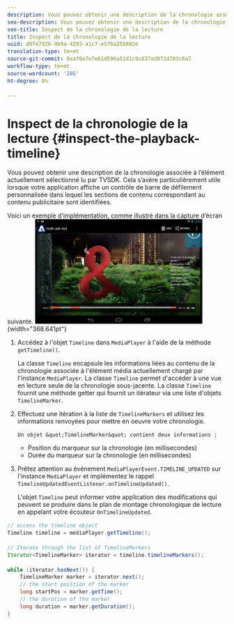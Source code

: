 ```yaml
---
description: Vous pouvez obtenir une description de la chronologie associée à l’élément actuellement sélectionné lu par TVSDK. Cela s’avère particulièrement utile lorsque votre application affiche un contrôle de barre de défilement personnalisée dans lequel les sections de contenu correspondant au contenu publicitaire sont identifiées.
seo-description: Vous pouvez obtenir une description de la chronologie associée à l’élément actuellement sélectionné lu par TVSDK. Cela s’avère particulièrement utile lorsque votre application affiche un contrôle de barre de défilement personnalisée dans lequel les sections de contenu correspondant au contenu publicitaire sont identifiées.
seo-title: Inspect de la chronologie de la lecture
title: Inspect de la chronologie de la lecture
uuid: d0fe7926-9b9a-4203-a1c7-e57ba25b882e
translation-type: tm+mt
source-git-commit: 0eaf0e7e7e61d596a51d1c9c837ad072d703c6a7
workflow-type: tm+mt
source-wordcount: '285'
ht-degree: 0%

---
```



# Inspect de la chronologie de la lecture {#inspect-the-playback-timeline}

Vous pouvez obtenir une description de la chronologie associée à l’élément actuellement sélectionné lu par TVSDK. Cela s’avère particulièrement utile lorsque votre application affiche un contrôle de barre de défilement personnalisée dans lequel les sections de contenu correspondant au contenu publicitaire sont identifiées.

Voici un exemple d’implémentation, comme illustré dans la capture d’écran suivante.  ![](assets/inspect-playback.jpg){width=&quot;368.641pt&quot;}

1. Accédez à l&#39;objet `Timeline` dans `MediaPlayer` à l&#39;aide de la méthode `getTimeline()`.

   La classe `Timeline` encapsule les informations liées au contenu de la chronologie associée à l&#39;élément média actuellement chargé par l&#39;instance `MediaPlayer`. La classe `Timeline` permet d&#39;accéder à une vue en lecture seule de la chronologie sous-jacente. La classe `Timeline` fournit une méthode getter qui fournit un itérateur via une liste d&#39;objets `TimelineMarker`.

1. Effectuez une itération à la liste de `TimelineMarkers` et utilisez les informations renvoyées pour mettre en oeuvre votre chronologie.

       Un objet &quot;TimelineMarker&quot; contient deux informations :
   
   * Position du marqueur sur la chronologie (en millisecondes)
   * Durée du marqueur sur la chronologie (en millisecondes)

1. Prêtez attention au événement `MediaPlayerEvent.TIMELINE_UPDATED` sur l&#39;instance `MediaPlayer` et implémentez le rappel `TimelineUpdatedEventListener.onTimelineUpdated()`.

   L&#39;objet `Timeline` peut informer votre application des modifications qui peuvent se produire dans le plan de montage chronologique de lecture en appelant votre écouteur `OnTimelineUpdated`.

```java
// access the timeline object 
Timeline timeline = mediaPlayer.getTimeline(); 
 
// Iterate through the list of TimelineMarkers 
Iterator<TimelineMarker> iterator = timeline.timelineMarkers(); 
 
while (iterator.hasNext()) { 
    TimelineMarker marker = iterator.next(); 
    // the start position of the marker 
    long startPos = marker.getTime(); 
    // the duration of the marker 
    long duration = marker.getDuration(); 
}
```
